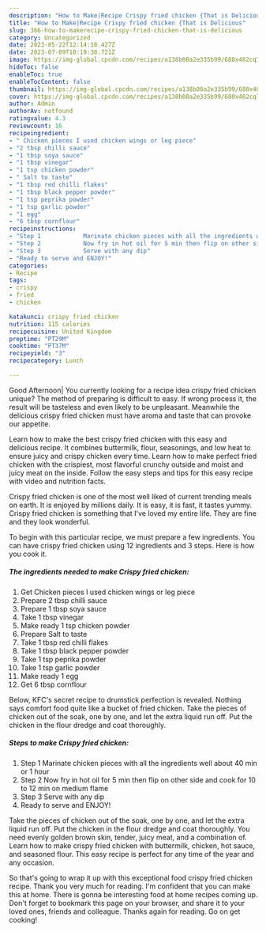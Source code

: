 ```yaml
---
description: "How to Make|Recipe Crispy fried chicken {That is Delicious"
title: "How to Make|Recipe Crispy fried chicken {That is Delicious"
slug: 366-how-to-makerecipe-crispy-fried-chicken-that-is-delicious
category: Uncategorized
date: 2023-05-22T12:14:18.427Z
date: 2023-07-09T10:19:38.721Z
image: https://img-global.cpcdn.com/recipes/a138b08a2e335b99/680x482cq70/crispy-fried-chicken-recipe-main-photo.jpg
hideToc: false
enableToc: true
enableTocContent: false
thumbnail: https://img-global.cpcdn.com/recipes/a138b08a2e335b99/680x482cq70/crispy-fried-chicken-recipe-main-photo.jpg
cover: https://img-global.cpcdn.com/recipes/a138b08a2e335b99/680x482cq70/crispy-fried-chicken-recipe-main-photo.jpg
author: Admin
authorAv: notfound
ratingvalue: 4.3
reviewcount: 16
recipeingredient:
- " Chicken pieces I used chicken wings or leg piece"
- "2 tbsp chilli sauce"
- "1 tbsp soya sauce"
- "1 tbsp vinegar"
- "1 tsp chicken powder"
- " Salt to taste"
- "1 tbsp red chilli flakes"
- "1 tbsp black pepper powder"
- "1 tsp peprika powder"
- "1 tsp garlic powder"
- "1 egg"
- "6 tbsp cornflour"
recipeinstructions:
- "Step 1            Marinate chicken pieces with all the ingredients well about 40 min or 1 hour"
- "Step 2            Now fry in hot oil for 5 min then flip on other side and cook for 10 to 12 min on medium flame"
- "Step 3            Serve with any dip"
- "Ready to serve and ENJOY!"
categories:
- Recipe
tags:
- crispy
- fried
- chicken

katakunci: crispy fried chicken 
nutrition: 115 calories
recipecuisine: United Kingdom
preptime: "PT29M"
cooktime: "PT37M"
recipeyield: "3"
recipecategory: Lunch

---
```



Good Afternoon| You currently looking for a recipe idea crispy fried chicken unique? The method of preparing is difficult to easy. If wrong process it, the result will be tasteless and even likely to be unpleasant. Meanwhile the delicious crispy fried chicken must have aroma and taste that can provoke our appetite.





Learn how to make the best crispy fried chicken with this easy and delicious recipe. It combines buttermilk, flour, seasonings, and low heat to ensure juicy and crispy chicken every time. Learn how to make perfect fried chicken with the crispiest, most flavorful crunchy outside and moist and juicy meat on the inside. Follow the easy steps and tips for this easy recipe with video and nutrition facts.

Crispy fried chicken is one of the most well liked of current trending meals on earth. It is enjoyed by millions daily. It is easy, it is fast, it tastes yummy. Crispy fried chicken is something that I've loved my entire life. They are fine and they look wonderful.


To begin with this particular recipe, we must prepare a few ingredients. You can have crispy fried chicken using 12 ingredients and 3 steps. Here is how you cook it.

<!--inarticleads1-->

##### The ingredients needed to make Crispy fried chicken:

1. Get  Chicken pieces I used chicken wings or leg piece
1. Prepare 2 tbsp chilli sauce
1. Prepare 1 tbsp soya sauce
1. Take 1 tbsp vinegar
1. Make ready 1 tsp chicken powder
1. Prepare  Salt to taste
1. Take 1 tbsp red chilli flakes
1. Take 1 tbsp black pepper powder
1. Take 1 tsp peprika powder
1. Take 1 tsp garlic powder
1. Make ready 1 egg
1. Get 6 tbsp cornflour


Below, KFC&#39;s secret recipe to drumstick perfection is revealed. Nothing says comfort food quite like a bucket of fried chicken. Take the pieces of chicken out of the soak, one by one, and let the extra liquid run off. Put the chicken in the flour dredge and coat thoroughly. 

<!--inarticleads2-->

##### Steps to make Crispy fried chicken:

1. Step 1            Marinate chicken pieces with all the ingredients well about 40 min or 1 hour
1. Step 2            Now fry in hot oil for 5 min then flip on other side and cook for 10 to 12 min on medium flame
1. Step 3            Serve with any dip
1. Ready to serve and ENJOY!

Take the pieces of chicken out of the soak, one by one, and let the extra liquid run off. Put the chicken in the flour dredge and coat thoroughly. You need evenly golden brown skin, tender, juicy meat, and a combination of. Learn how to make crispy fried chicken with buttermilk, chicken, hot sauce, and seasoned flour. This easy recipe is perfect for any time of the year and any occasion. 

So that's going to wrap it up with this exceptional food crispy fried chicken recipe. Thank you very much for reading. I'm confident that you can make this at home. There is gonna be interesting food at home recipes coming up. Don't forget to bookmark this page on your browser, and share it to your loved ones, friends and colleague. Thanks again for reading. Go on get cooking!
